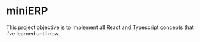 # miniERP
 This project objective is to implement all React and Typescript concepts that i've learned until now.
